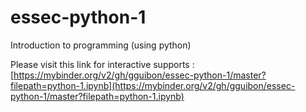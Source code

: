 # essec-python-1
Introduction to programming (using python)

Please visit this link for interactive supports :
[https://mybinder.org/v2/gh/gguibon/essec-python-1/master?filepath=python-1.ipynb](https://mybinder.org/v2/gh/gguibon/essec-python-1/master?filepath=python-1.ipynb)
